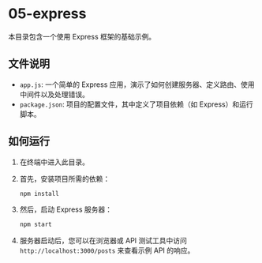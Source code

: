 # 05-express

本目录包含一个使用 Express 框架的基础示例。

## 文件说明

- `app.js`: 一个简单的 Express 应用，演示了如何创建服务器、定义路由、使用中间件以及处理错误。
- `package.json`: 项目的配置文件，其中定义了项目依赖（如 Express）和运行脚本。

## 如何运行

1.  在终端中进入此目录。
2.  首先，安装项目所需的依赖：

    ```bash
    npm install
    ```

3.  然后，启动 Express 服务器：

    ```bash
    npm start
    ```

4.  服务器启动后，您可以在浏览器或 API 测试工具中访问 `http://localhost:3000/posts` 来查看示例 API 的响应。
